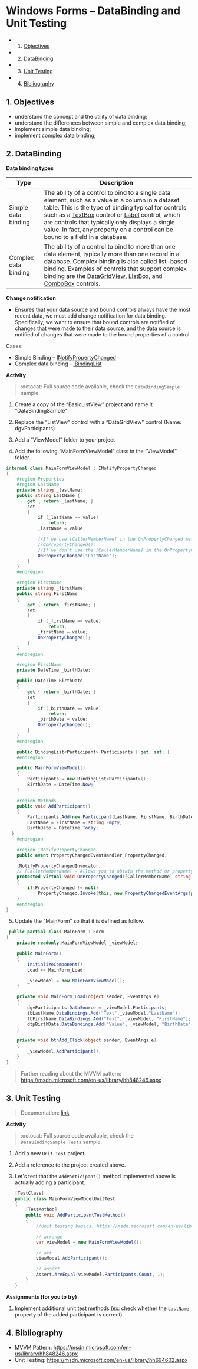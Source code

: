 # Windows Forms – DataBinding and Unit Testing

<!-- vscode-markdown-toc -->
* 1. [Objectives](#Objectives)
* 2. [DataBinding](#DataBinding)
* 3. [Unit Testing](#UnitTesting)
* 4. [Bibliography](#Bibliography)

<!-- vscode-markdown-toc-config
	numbering=true
	autoSave=true
	/vscode-markdown-toc-config -->
<!-- /vscode-markdown-toc -->

##  1. <a name='Objectives'></a>Objectives
- understand the concept and the utility of data binding;
- understand the differences between simple and complex data binding;
- implement simple data binding;
- implement complex data binding;

##  2. <a name='DataBinding'></a>DataBinding

**Data binding types**

| Type | Description |
| ---- | ----------- |
| Simple data binding | The ability of a control to bind to a single data element, such as a value in a column in a dataset table. This is the type of binding typical for controls such as a [TextBox][1] control or [Label][2] control, which are controls that typically only displays a single value. In fact, any property on a control can be bound to a field in a database. |
| Complex data binding | The ability of a control to bind to more than one data element, typically more than one record in a database. Complex binding is also called list-based binding. Examples of controls that support complex binding are the [DataGridView][3], [ListBox][4], and [ComboBox][5] controls.|

[1]: https://msdn.microsoft.com/en-us/library/system.windows.forms.textbox(v=vs.110).aspx
[2]: https://msdn.microsoft.com/en-us/library/system.windows.forms.label(v=vs.110).aspx
[3]: https://msdn.microsoft.com/en-us/library/system.windows.forms.datagridview(v=vs.110).aspx
[4]: https://msdn.microsoft.com/en-us/library/system.windows.forms.listbox(v=vs.110).aspx
[5]: https://msdn.microsoft.com/en-us/library/system.windows.forms.combobox(v=vs.110).aspx


**Change notification**

  - Ensures that your data source and bound controls always have the most recent data, we must add change notification for data binding. Specifically, we want to ensure that bound controls are notified of changes that were made to their data source, and the data source is notified of changes that were made to the bound properties of a control. 
  
Cases:

  - Simple Binding – [INotifyPropertyChanged][6]
  - Complex data binding - [IBindingList][7]
  
[6]: https://msdn.microsoft.com/en-us/library/system.componentmodel.inotifypropertychanged(v=vs.110).aspx 
[7]: https://msdn.microsoft.com/en-us/library/system.componentmodel.ibindinglist(v=vs.110).aspx

**Activity**

> :octocat: Full source code available, check the `DataBindingSample` sample.

1. Create a copy of the “BasicListView” project and name it “DataBindingSample”

2. Replace the “ListView” control with a “DataGridView” control (Name: dgvParticipants)

3. Add a “ViewModel” folder to your project

4. Add the following “MainFormViewModel” class in the “ViewModel” folder

```c#
internal class MainFormViewModel : INotifyPropertyChanged
{
	#region Properties
  	#region LastName
	private string _lastName;
	public string LastName {
		get { return _lastName; }
		set
		{
			if (_lastName == value)
				return;
			_lastName = value;

			//If we use [CallerMemberName] in the OnPropertyChanged method
			//OnPropertyChanged();
			//If we don't use the [CallerMemberName] in the OnPropertyChanged method
			OnPropertyChanged("LastName");
		}
	}
	#endregion

	#region FirstName
	private string _firstName;
	public string FirstName
	{
		get { return _firstName; }
		set
		{
			if (_firstName == value)
				return;
			_firstName = value;
			OnPropertyChanged();
		}
	}
  	#endregion

	#region FirstName
	private DateTime _birthDate;

	public DateTime BirthDate
	{
		get { return _birthDate; }
		set
		{
			if (_birthDate == value)
				return;
			_birthDate = value;
			OnPropertyChanged();
		}
	}
	#endregion

	public BindingList<Participant> Participants { get; set; }
	#endregion

	public MainFormViewModel()
	{
		Participants = new BindingList<Participant>();
		BirthDate = DateTime.Now;
	}

	#region Methods
	public void AddParticipant()
	{
		Participants.Add(new Participant(LastName, FirstName, BirthDate));
		LastName = FirstName = string.Empty;
		BirthDate = DateTime.Today;
  }
	#endregion

	#region INotifyPropertyChanged
	public event PropertyChangedEventHandler PropertyChanged;

	[NotifyPropertyChangedInvocator]
	// [CallerMemberName] - Allows you to obtain the method or property name of the caller to the method. https://msdn.microsoft.com/en-us/library/system.runtime.compilerservices.callermembernameattribute%28v=vs.110%29.aspx
	protected virtual void OnPropertyChanged([CallerMemberName] string propertyName = null)
	{
		if(PropertyChanged != null)
			PropertyChanged.Invoke(this, new PropertyChangedEventArgs(propertyName));
	}
	#endregion
}
```

5. Update the  “MainForm” so that it is defined as follow.

```c#
 public partial class MainForm : Form
{
	private readonly MainFormViewModel _viewModel;

	public MainForm()
	{
		InitializeComponent();
		Load += MainForm_Load;

		_viewModel = new MainFormViewModel();
	}

	private void MainForm_Load(object sender, EventArgs e)
	{
  		dgvParticipants.DataSource = _viewModel.Participants;
		tbLastName.DataBindings.Add("Text",_viewModel,"LastName");
		tbFirstName.DataBindings.Add("Text", _viewModel, "FirstName");
		dtpBirthDate.DataBindings.Add("Value", _viewModel, "BirthDate");
	}

	private void btnAdd_Click(object sender, EventArgs e)
	{
		_viewModel.AddParticipant();
	}
}
```

> Further reading about the MVVM pattern: https://msdn.microsoft.com/en-us/library/hh848246.aspx

##  3. <a name='UnitTesting'></a>Unit Testing

> Documentation: [link](https://msdn.microsoft.com/en-us/library/hh694602.aspx)

**Activity**
> :octocat: Full source code available, check the `DataBindingSample.Tests` sample.

1. Add a new `Unit Test` project.
2. Add a reference to the project created above.
2. Let's test that the `AddParticipant()` method implemented above is actually adding a participant.

	```C#
	[TestClass]
	public class MainFormViewModelUnitTest
	{
		[TestMethod]
		public void AddParticipantTestMethod()
		{
			//Unit testing basics: https://msdn.microsoft.com/en-us/library/hh694602.aspx

			// arrange
			var viewModel = new MainFormViewModel();

			// act
			viewModel.AddParticipant();

			// assert  
			Assert.AreEqual(viewModel.Participants.Count, 1);
		}
	}
	```
**Assignments (for you to try)**
1. Implement additional unit test methods (ex: check whether the `LastName` property of the added participant is correct).

##  4. <a name='Bibliography'></a>Bibliography
- MVVM Pattern: https://msdn.microsoft.com/en-us/library/hh848246.aspx
- Unit Testing: https://msdn.microsoft.com/en-us/library/hh694602.aspx